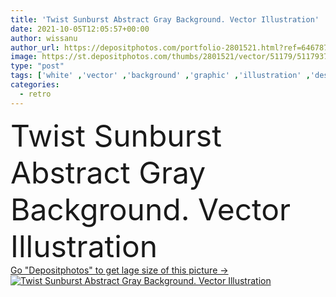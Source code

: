 ```yaml
---
title: 'Twist Sunburst Abstract Gray Background. Vector Illustration'
date: 2021-10-05T12:05:57+00:00
author: wissanu
author_url: https://depositphotos.com/portfolio-2801521.html?ref=64678756
image: https://st.depositphotos.com/thumbs/2801521/vector/51179/511793714/api_thumb_450.jpg?forcejpeg=true
type: "post"
tags: ['white' ,'vector' ,'background' ,'graphic' ,'illustration' ,'design' ,'shiny' ,'art' ,'sunlight' ,'sun' ,'abstract' ,'texture' ,'shine' ,'sunshine' ,'light' ,'solar' ,'pattern' ,'black' ,'style' ,'grunge' ,'retro' ,'vintage' ,'gray' ,'sunrise' ,'sunset' ,'backdrop' ,'sunbeam' ,'sunburst' ,'grey' ,'wallpaper' ,'beam' ,'ray' ,'flare' ,'sunrays' ,'twist' ,'poster' ,'starburst' ,'burst' ,'grayscale' ]
categories: 
  - retro
---
```

<div aling="center">
            <font size="60"> Twist Sunburst Abstract Gray Background. Vector Illustration</font>   
</div>
<div>
    <a href='https://st.depositphotos.com/thumbs/2801521/vector/51179/511793714/api_thumb_450.jpg?forcejpeg=true?ref=64678756' target=_blank > Go "Depositphotos" to get lage size of this picture ->
        <img href='https://st.depositphotos.com/thumbs/2801521/vector/51179/511793714/api_thumb_450.jpg?forcejpeg=true?ref=64678756' src='https://st.depositphotos.com/2801521/51179/v/950/depositphotos_511793714-stock-illustration-twist-sunburst-abstract-gray-background.jpg?forcejpeg=true' alt='Twist Sunburst Abstract Gray Background. Vector Illustration' >
    </a>
</div>
